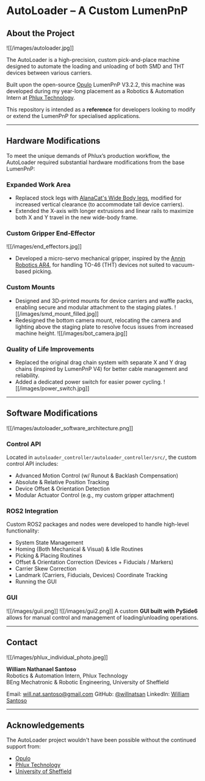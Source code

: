 # AutoLoader – A Custom LumenPnP

## About the Project
![[/images/autoloader.jpg]]

The AutoLoader is a high-precision, custom pick-and-place machine designed to automate the loading and unloading of both SMD and THT devices between various carriers.

Built upon the open-source [Opulo](https://www.opulo.io/) LumenPnP V3.2.2, this machine was developed during my year-long placement as a Robotics & Automation Intern at [Phlux Technology](https://phluxtechnology.com/).

This repository is intended as a **reference** for developers looking to modify or extend the LumenPnP for specialised applications.

---

## Hardware Modifications

To meet the unique demands of Phlux’s production workflow, the AutoLoader required substantial hardware modifications from the base LumenPnP:

### Expanded Work Area
- Replaced stock legs with [AlanaCat's Wide Body legs](https://grabcad.com/library/lumenpnp-wide-body-mod-1), modified for increased vertical clearance (to accommodate tall device carriers).
- Extended the X-axis with longer extrusions and linear rails to maximize both X and Y travel in the new wide-body frame.

### Custom Gripper End-Effector
![[/images/end_effectors.jpg]]
- Developed a micro-servo mechanical gripper, inspired by the [Annin Robotics AR4](https://anninrobotics.com/post/new-servo-gripper-for-the-ar4/), for handling TO-46 (THT) devices not suited to vacuum-based picking.

### Custom Mounts
- Designed and 3D-printed mounts for device carriers and waffle packs, enabling secure and modular attachment to the staging plates.
  ![[/images/smd_mount_filled.jpg]]
- Redesigned the bottom camera mount, relocating the camera and lighting above the staging plate to resolve focus issues from increased machine height.
  ![[/images/bot_camera.jpg]]

### Quality of Life Improvements
- Replaced the original drag chain system with separate X and Y drag chains (inspired by LumenPnP V4) for better cable management and reliability.
- Added a dedicated power switch for easier power cycling.
  ![[/images/power_switch.jpg]]

---

## Software Modifications
![[/images/autoloader_software_architecture.png]]
### Control API
Located in `autoloader_controller/autoloader_controller/src/`, the custom control API includes:
- Advanced Motion Control (w/ Runout & Backlash Compensation)
- Absolute & Relative Position Tracking
- Device Offset & Orientation Detection
- Modular Actuator Control (e.g., my custom gripper attachment)

### ROS2 Integration
Custom ROS2 packages and nodes were developed to handle high-level functionality:
- System State Management  
- Homing (Both Mechanical & Visual) & Idle Routines  
- Picking & Placing Routines  
- Offset & Orientation Correction (Devices + Fiducials / Markers)  
- Carrier Skew Correction  
- Landmark (Carriers, Fiducials, Devices) Coordinate Tracking  
- Running the GUI

### GUI
![[/images/guii.png]]
![[/images/gui2.png]]
A custom **GUI built with PySide6** allows for manual control and management of loading/unloading operations.

---

## Contact
![[/images/phlux_individual_photo.jpeg]]

**William Nathanael Santoso**  
Robotics & Automation Intern, Phlux Technology  
BEng Mechatronic & Robotic Engineering, University of Sheffield

Email: will.nat.santoso@gmail.com
GitHub: [@willnatsan](https://github.com/willnatsan/)
LinkedIn: [William Santoso](https://www.linkedin.com/in/williamnsantoso/)

---

## Acknowledgements

The AutoLoader project wouldn't have been possible without the continued support from:
- [Opulo](https://www.opulo.io/)
- [Phlux Technology](https://phluxtechnology.com/)
- [University of Sheffield](https://sheffield.ac.uk/)
